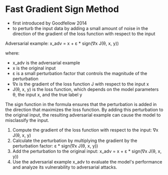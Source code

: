 # Fast Gradient Sign Method
- first introduced by Goodfellow 2014
- to perturb the input data by adding a small amount of noise in the direction of the gradient of the loss function with respect to the input

Adversarial example: x_adv = x + ε * sign(∇x J(θ, x, y))

where:
- x_adv is the adversarial example
- x is the original input
- ε is a small perturbation factor that controls the magnitude of the perturbation
- ∇x is the gradient of the loss function J with respect to the input x
- J(θ, x, y) is the loss function, which depends on the model parameters θ, the input x, and the true label y

The sign function in the formula ensures that the perturbation is added in the direction that maximizes the loss function. By adding this perturbation to the original input, the resulting adversarial example can cause the model to misclassify the input.

1. Compute the gradient of the loss function with respect to the input: ∇x J(θ, x, y)
2. Calculate the perturbation by multiplying the gradient by the perturbation factor: ε * sign(∇x J(θ, x, y))
3. Add the perturbation to the original input: x_adv = x + ε * sign(∇x J(θ, x, y))
4. Use the adversarial example x_adv to evaluate the model's performance and analyze its vulnerability to adversarial attacks.
